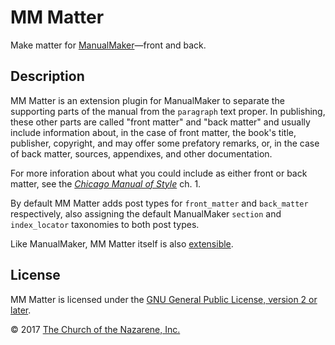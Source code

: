 # MM Matter

Make matter for [ManualMaker][mm]—front and back.

## Description

MM Matter is an extension plugin for ManualMaker 
to separate the supporting parts of the manual from the `paragraph` text proper.
In publishing, these other parts are called "front matter" and "back matter"
and usually include information about, 
in the case of front matter, the book's title, publisher, copyright, 
and may offer some prefatory remarks,
or, in the case of back matter, 
sources, appendixes, and other documentation.

For more inforation about what you could include as either front or back matter,
see the [_Chicago Manual of Style_][cmos] ch. 1.

By default MM Matter adds post types for 
`front_matter` and `back_matter` respectively,
also assigning the default ManualMaker 
`section` and `index_locator` taxonomies to both post types.

Like ManualMaker, MM Matter itself is also [extensible][extend].

## License

MM Matter is licensed under the [GNU General Public License, version 2 or later][gpl].

&copy; 2017 [The Church of the Nazarene, Inc.][cotn]

[extend]: https://developer.wordpress.org/plugins/hooks/custom-hooks/ "Learn more about Custom Hooks in the WordPress Plugin Handbook"
[cmos]: http://www.chicagomanualofstyle.org/book/ed17/part1/ch01/toc.html "View the CHICAGO MANUAL OF SYLE online"
[cotn]: http://nazarene.org/ "Visit the offical website of the internaitonal Church of the Nazarene"
[gpl]: https://www.gnu.org/licenses/old-licenses/gpl-2.0.en.html "View the license"
[mm]: https://github.com/reubenlillie/manualmaker "View ManualMaker plugin on GitHub"
